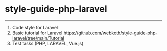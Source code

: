 # style-guide-php-laravel
---
1. Code style for Laravel
2. Basic tutorial for Laravel https://github.com/webkoth/style-guide-php-laravel/tree/main/Tutorial
3. Test tasks (PHP, LARAVEL, Vue.js)
